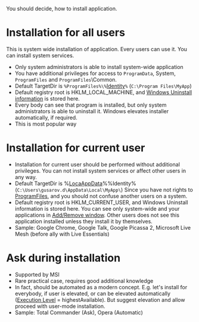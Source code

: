 You should decide, how to install application.

# Installation for all users #

This is system wide installation of application. Every users can use it. You can install system services.

  * Only system administrators is able to install system-wide application
  * You have additional privileges for access to `ProgramData`, System, `ProgramFiles` and `ProgramFiles`\Common.
  * Default TargetDir is `%ProgramFiles%\%`[Identity](IdentityVariable.md)`%` (`C:\Program Files\MyApp`)
  * Default registry root is HKLM\_LOCAL\_MACHINE, and [Windows Uninstall information](WindowsUninstallKey.md) is stored here.
  * Every body can see that program is installed, but only system administrators is able to uninstall it. Windows elevates installer automatically, if required.
  * This is most popular way

# Installation for current user #

  * Installation for current user should be performed without additional privileges. You can not install system services or affect other users in any way.
  * Default TargetDir is %[LocaAppData](LocaAppDataVariable.md)%\%Identity% (`C:\Users\gusarov.d\AppData\Local\MyApp\`) Since you have not rights to [ProgramFiles](ProgramFilesVariable.md), and you should not confuse another users on a system.
  * Default registry root is HKLM\_CURRENT\_USER, and Windows Uninstall information is stored here. You can see only system-wide and your applications in [Add/Remove window](AddRemove.md). Other users does not see this application installed unless they install it by themselves.
  * Sample: Google Chrome, Google Talk, Google Picassa 2, Microsoft Live Mesh (before ally with Live Essentials)

# Ask during installation #
  * Supported by MSI
  * Rare practical case, requires good additional knowledge
  * In fact, should be automated as a modern concept. E.g. let's install for everybody, if user is elevated, or can be elevated automatically ([Execution Level](UacExecutionLevel.md) = highestAvailable). But suggest elevation and allow proceed with user-mode installation.
  * Sample: Total Commander (Ask), Opera (Automatic)